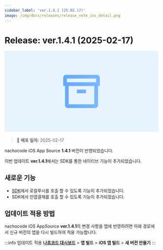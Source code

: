 ```yaml
---
sidebar_label: 'ver.1.4.1 (25.02.17)'
image: /img/docs/releases/release_note_ios_detail.png
---
```


# Release: ver.1.4.1 (2025-02-17)

![ios_detail](../../../../../static/img/docs/releases/release_note_ios_detail.png)

> 🔔 **배포 일자:** 2025-02-17

nachocode iOS App Source **1.4.1** 버전이 반영되었습니다.

이번 업데이트 **ver.1.4.1**에서는 SDK를 통한 네이티브 기능이 추가되었습니다.

## 새로운 기능

- [SDK](../../sdk/release-v-1-4-1)에서 로컬푸시를 호출 할 수 있도록 기능이 추가되었습니다.
- SDK에서 인앱결제를 호출 할 수 있도록 기능이 추가되었습니다.

## 업데이트 적용 방법

nachocode iOS AppSource **ver.1.4.1**의 변경 사항을 앱에 반영하려면 아래 경로에서 신규 버전의 앱을 다시 빌드하여 적용 가능합니다.

:::info 업데이트 적용
[**나쵸코드 대시보드**](https://nachocode.io/?utm_source=docs&utm_medium=documentation&utm_campaign=devguide) > **앱 빌드** > **iOS 앱 빌드** > **새 버전 만들기**
:::
